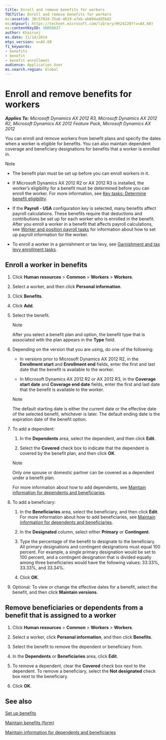```yaml
---
title: Enroll and remove benefits for workers
TOCTitle: Enroll and remove benefits for workers
ms:assetid: 38c5702d-35a6-4619-a7eb-ab894add5b42
ms:mtpsurl: https://technet.microsoft.com/library/Hh242207(v=AX.60)
ms:contentKeyID: 36056627
author: Khairunj
ms.date: 11/14/2014
mtps_version: v=AX.60
f1_keywords:
- benefits
- benefit
- benefit enrollment
audience: Application User
ms.search.region: Global
---
```


# Enroll and remove benefits for workers 


_**Applies To:** Microsoft Dynamics AX 2012 R3, Microsoft Dynamics AX 2012 R2, Microsoft Dynamics AX 2012 Feature Pack, Microsoft Dynamics AX 2012_

You can enroll and remove workers from benefit plans and specify the dates when a worker is eligible for benefits. You can also maintain dependent coverage and beneficiary designations for benefits that a worker is enrolled in.


> [!NOTE]
> <UL>
> <LI>
> <P>The benefit plan must be set up before you can enroll workers in it.</P>
> <LI>
> <P>If Microsoft Dynamics AX 2012 R2 or AX 2012 R3 is installed, the worker’s eligibility for a benefit must be determined before you can enroll the worker. For more information, see <A href="key-tasks-determine-benefit-eligibility.md">Key tasks: Determine benefit eligibility</A>.</P>
> <LI>
> <P>If the <STRONG>Payroll - USA</STRONG> configuration key is selected, many benefits affect payroll calculations. These benefits require that deductions and contributions be set up for each worker who is enrolled in the benefit. After you enroll a worker in a benefit that affects payroll calculations, see <A href="worker-and-position-payroll-tasks.md">Worker and position payroll tasks</A> for information about how to set up payroll information for the worker.</P>
> <LI>
> <P>To enroll a worker in a garnishment or tax levy, see <A href="garnishment-and-tax-levy-enrollment-tasks.md">Garnishment and tax levy enrollment tasks</A>.</P></LI></UL>



## Enroll a worker in benefits

1.  Click **Human resources** \> **Common** \> **Workers** \> **Workers**.

2.  Select a worker, and then click **Personal information**.

3.  Click **Benefits**.

4.  Click **Add**.

5.  Select the benefit.
    

    > [!NOTE]
    > <P>After you select a benefit plan and option, the benefit type that is associated with the plan appears in the <STRONG>Type</STRONG> field.</P>



6.  Depending on the version that you are using, do one of the following:
    
      - In versions prior to Microsoft Dynamics AX 2012 R2, in the **Enrollment start** and **Enrollment end** fields, enter the first and last date that the benefit is available to the worker.
    
      - In Microsoft Dynamics AX 2012 R2 or AX 2012 R3, in the **Coverage start date** and **Coverage end date** fields, enter the first and last date that the benefit is available to the worker.
    

    > [!NOTE]
    > <P>The default starting date is either the current date or the effective date of the selected benefit, whichever is later. The default ending date is the expiration date of the benefit option.</P>



7.  To add a dependent:
    
    1.  In the **Dependents** area, select the dependent, and then click **Edit**.
    
    2.  Select the **Covered** check box to indicate that the dependent is covered by the benefit plan, and then click **OK**.
    

    > [!NOTE]
    > <P>Only one spouse or domestic partner can be covered as a dependent under a benefit plan.</P>

    
    For more information about how to add dependents, see [Maintain information for dependents and beneficiaries](maintain-information-for-dependents-and-beneficiaries.md).

8.  To add a beneficiary:
    
    1.  In the **Beneficiaries** area, select the beneficiary, and then click **Edit**. For more information about how to add beneficiaries, see [Maintain information for dependents and beneficiaries](maintain-information-for-dependents-and-beneficiaries.md).
    
    2.  In the **Designated** column, select either **Primary** or **Contingent**.
    
    3.  Type the percentage of the benefit to designate to the beneficiary. All primary designations and contingent designations must equal 100 percent. For example, a single primary designation would be set to 100 percent, and a contingent designation that is divided equally among three beneficiaries would have the following values: 33.33%, 33.33%, and 33.34%.
    
    4.  Click **OK**.

9.  Optional: To view or change the effective dates for a benefit, select the benefit, and then click **Maintain versions**.

## Remove beneficiaries or dependents from a benefit that is assigned to a worker

1.  Click **Human resources** \> **Common** \> **Workers** \> **Workers**.

2.  Select a worker, click **Personal information**, and then click **Benefits**.

3.  Select the benefit to remove the dependent or beneficiary from.

4.  In the **Dependents** or **Beneficiaries** area, click **Edit**.

5.  To remove a dependent, clear the **Covered** check box next to the dependent. To remove a beneficiary, select the **Not designated** check box next to the beneficiary.

6.  Click **OK**.

## See also

[Set up benefits](set-up-benefits.md)

[Maintain benefits (form)](https://technet.microsoft.com/library/hh209235\(v=ax.60\))

[Maintain information for dependents and beneficiaries](maintain-information-for-dependents-and-beneficiaries.md)

  


